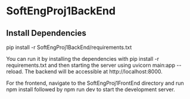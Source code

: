 # SoftEngProj1BackEnd

## Install Dependencies

pip install -r SoftEngProj1BackEnd/requirements.txt


You can run it by installing the dependencies with pip install -r requirements.txt and then starting the server using uvicorn main:app --reload. The backend will be accessible at http://localhost:8000.

For the frontend, navigate to the SoftEngProj1FrontEnd directory and run npm install followed by npm run dev to start the development server.